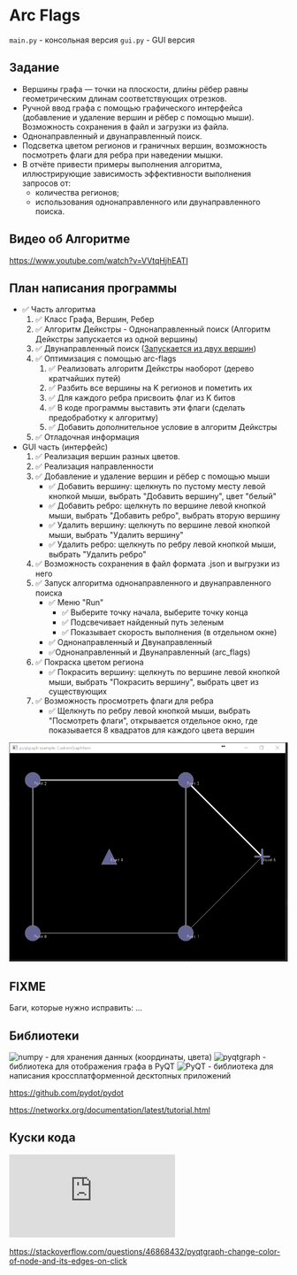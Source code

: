 # Arc Flags

`main.py` - консольная версия
`gui.py` - GUI версия

## Задание

- Вершины графа — точки на плоскости, дли́ны рёбер равны геометрическим длинам соответствующих отрезков.
- Ручной ввод графа с помощью графического интерфейса (добавление и
удаление вершин и рёбер с помощью мыши). Возможность сохранения в файл и
загрузки из файла.
- Однонаправленный и двунаправленный поиск.
- Подсветка цветом регионов и граничных вершин, возможность посмотреть
флаги для ребра при наведении мышки.
- В отчёте привести примеры выполнения алгоритма, иллюстрирующие
зависимость эффективности выполнения запросов от:
    - количества регионов;
    - использования однонаправленного или двунаправленного поиска.

## Видео об Алгоритме

https://www.youtube.com/watch?v=VVtqHjhEATI

## План написания программы

- ✅ Часть алгоритма
    1. ✅ Класс Графа, Вершин, Ребер
    2. ✅ Алгоритм Дейкстры - Однонаправленный поиск (Алгоритм Дейкстры запускается из одной вершины)
    3. ✅ Двунаправленный поиск ([Запускается из двух вершин](https://neerc.ifmo.ru/wiki/index.php?title=%D0%AD%D0%B2%D1%80%D0%B8%D1%81%D1%82%D0%B8%D0%BA%D0%B8_%D0%B4%D0%BB%D1%8F_%D0%BF%D0%BE%D0%B8%D1%81%D0%BA%D0%B0_%D0%BA%D1%80%D0%B0%D1%82%D1%87%D0%B0%D0%B9%D1%88%D0%B8%D1%85_%D0%BF%D1%83%D1%82%D0%B5%D0%B9#.D0.A3.D0.BB.D1.83.D1.87.D1.88.D0.B5.D0.BD.D0.B8.D1.8F_.D0.B0.D0.BB.D0.B3.D0.BE.D1.80.D0.B8.D1.82.D0.BC.D0.B0_.D0.94.D0.B5.D0.B9.D0.BA.D1.81.D1.82.D1.80.D1.8B))
    4. ✅ Оптимизация с помощью arc-flags
        1. ✅ Реализовать алгоритм Дейкстры наоборот (дерево кратчайших путей)
        2. ✅ Разбить все вершины на K регионов и пометить их
        3. ✅ Для каждого ребра присвоить флаг из K битов
        4. ✅ В коде программы выставить эти флаги (сделать предобработку к алгоритму)
        5. ✅ Добавить дополнительное условие в алгоритм Дейкстры
    5. ✅ Отладочная информация
- GUI часть (интерфейс)
    1. ✅ Реализация вершин разных цветов.
    2. ✅ Реализация направленности
    3. ✅ Добавление и удаление вершин и рёбер с помощью мыши
       * ✅ Добавить вершину: щелкнуть по пустому месту левой кнопкой мыши, выбрать "Добавить вершину", цвет "белый"
       * ✅ Добавить ребро: щелкнуть по вершине левой кнопкой мыши, выбрать "Добавить ребро", выбрать вторую вершину
       * ✅ Удалить вершину: щелкнуть по вершине левой кнопкой мыши, выбрать "Удалить вершину"
       * ✅ Удалить ребро: щелкнуть по ребру левой кнопкой мыши, выбрать "Удалить ребро"
    4. ✅ Возможность сохранения в файл формата .json и выгрузки из него
    5. ✅ Запуск алгоритма однонаправленного и двунаправленного поиска
       * ✅ Меню "Run"
         * ✅ Выберите точку начала, выберите точку конца
         * ✅ Подсвечивает найденный путь зеленым 
         * ✅ Показывает скорость выполнения (в отдельном окне)
       * ✅ Однонаправленный и Двунаправленный
       * ✅Однонаправленный и Двунаправленный (arc_flags)
    6. ✅ Покраска цветом региона
       * ✅ Покрасить вершину: щелкнуть по вершине левой кнопкой мыши, выбрать "Покрасить вершину", выбрать цвет из существующих
    7. ✅ Возможность просмотреть флаги для ребра
       * ✅ Щелкнуть по ребру левой кнопкой мыши, выбрать "Посмотреть флаги", открывается отдельное окно, где показывается 8 квадратов для каждого цвета вершин


![VHi9f.gif](pictures/VHi9f.gif)

## FIXME
Баги, которые нужно исправить:
...


## Библиотеки
![numpy]() - для хранения данных (координаты, цвета)
![pyqtgraph](https://www.pyqtgraph.org/) - библиотека для отображения графа в PyQT
![PyQT]() - библиотека для написания кроссплатформенной десктопных приложений


https://github.com/pydot/pydot

https://networkx.org/documentation/latest/tutorial.html

## Куски кода

![Пример кастомного GraphItem](https://github.com/pyqtgraph/pyqtgraph/blob/develop/examples/CustomGraphItem.py)

https://stackoverflow.com/questions/46868432/pyqtgraph-change-color-of-node-and-its-edges-on-click